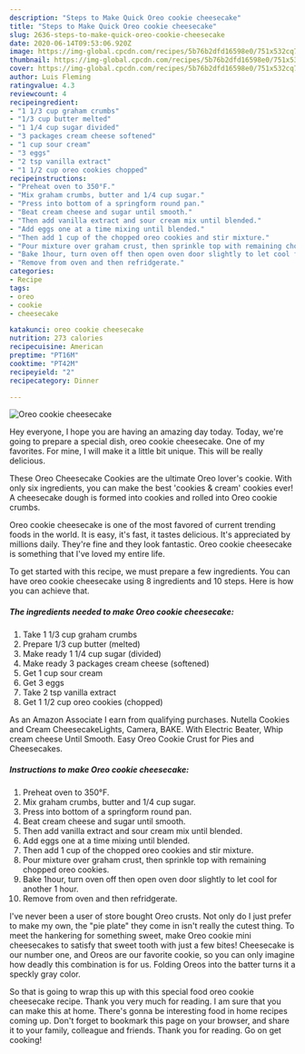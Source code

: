 ```yaml
---
description: "Steps to Make Quick Oreo cookie cheesecake"
title: "Steps to Make Quick Oreo cookie cheesecake"
slug: 2636-steps-to-make-quick-oreo-cookie-cheesecake
date: 2020-06-14T09:53:06.920Z
image: https://img-global.cpcdn.com/recipes/5b76b2dfd16598e0/751x532cq70/oreo-cookie-cheesecake-recipe-main-photo.jpg
thumbnail: https://img-global.cpcdn.com/recipes/5b76b2dfd16598e0/751x532cq70/oreo-cookie-cheesecake-recipe-main-photo.jpg
cover: https://img-global.cpcdn.com/recipes/5b76b2dfd16598e0/751x532cq70/oreo-cookie-cheesecake-recipe-main-photo.jpg
author: Luis Fleming
ratingvalue: 4.3
reviewcount: 4
recipeingredient:
- "1 1/3 cup graham crumbs"
- "1/3 cup butter melted"
- "1 1/4 cup sugar divided"
- "3 packages cream cheese softened"
- "1 cup sour cream"
- "3 eggs"
- "2 tsp vanilla extract"
- "1 1/2 cup oreo cookies chopped"
recipeinstructions:
- "Preheat oven to 350°F."
- "Mix graham crumbs, butter and 1/4 cup sugar."
- "Press into bottom of a springform round pan."
- "Beat cream cheese and sugar until smooth."
- "Then add vanilla extract and sour cream mix until blended."
- "Add eggs one at a time mixing until blended."
- "Then add 1 cup of the chopped oreo cookies and stir mixture."
- "Pour mixture over graham crust, then sprinkle top with remaining chopped oreo cookies."
- "Bake 1hour, turn oven off then open oven door slightly to let cool for another 1 hour."
- "Remove from oven and then refridgerate."
categories:
- Recipe
tags:
- oreo
- cookie
- cheesecake

katakunci: oreo cookie cheesecake 
nutrition: 273 calories
recipecuisine: American
preptime: "PT16M"
cooktime: "PT42M"
recipeyield: "2"
recipecategory: Dinner

---
```



![Oreo cookie cheesecake](https://img-global.cpcdn.com/recipes/5b76b2dfd16598e0/751x532cq70/oreo-cookie-cheesecake-recipe-main-photo.jpg)

Hey everyone, I hope you are having an amazing day today. Today, we're going to prepare a special dish, oreo cookie cheesecake. One of my favorites. For mine, I will make it a little bit unique. This will be really delicious.

These Oreo Cheesecake Cookies are the ultimate Oreo lover&#39;s cookie. With only six ingredients, you can make the best &#39;cookies &amp; cream&#39; cookies ever! A cheesecake dough is formed into cookies and rolled into Oreo cookie crumbs.

Oreo cookie cheesecake is one of the most favored of current trending foods in the world. It is easy, it's fast, it tastes delicious. It's appreciated by millions daily. They're fine and they look fantastic. Oreo cookie cheesecake is something that I've loved my entire life.


To get started with this recipe, we must prepare a few ingredients. You can have oreo cookie cheesecake using 8 ingredients and 10 steps. Here is how you can achieve that.

<!--inarticleads1-->

##### The ingredients needed to make Oreo cookie cheesecake:

1. Take 1 1/3 cup graham crumbs
1. Prepare 1/3 cup butter (melted)
1. Make ready 1 1/4 cup sugar (divided)
1. Make ready 3 packages cream cheese (softened)
1. Get 1 cup sour cream
1. Get 3 eggs
1. Take 2 tsp vanilla extract
1. Get 1 1/2 cup oreo cookies (chopped)


As an Amazon Associate I earn from qualifying purchases. Nutella Cookies and Cream CheesecakeLights, Camera, BAKE. With Electric Beater, Whip cream cheese Until Smooth. Easy Oreo Cookie Crust for Pies and Cheesecakes. 

<!--inarticleads2-->

##### Instructions to make Oreo cookie cheesecake:

1. Preheat oven to 350°F.
1. Mix graham crumbs, butter and 1/4 cup sugar.
1. Press into bottom of a springform round pan.
1. Beat cream cheese and sugar until smooth.
1. Then add vanilla extract and sour cream mix until blended.
1. Add eggs one at a time mixing until blended.
1. Then add 1 cup of the chopped oreo cookies and stir mixture.
1. Pour mixture over graham crust, then sprinkle top with remaining chopped oreo cookies.
1. Bake 1hour, turn oven off then open oven door slightly to let cool for another 1 hour.
1. Remove from oven and then refridgerate.


I&#39;ve never been a user of store bought Oreo crusts. Not only do I just prefer to make my own, the &#34;pie plate&#34; they come in isn&#39;t really the cutest thing. To meet the hankering for something sweet, make Oreo cookie mini cheesecakes to satisfy that sweet tooth with just a few bites! Cheesecake is our number one, and Oreos are our favorite cookie, so you can only imagine how deadly this combination is for us. Folding Oreos into the batter turns it a speckly gray color. 

So that is going to wrap this up with this special food oreo cookie cheesecake recipe. Thank you very much for reading. I am sure that you can make this at home. There's gonna be interesting food in home recipes coming up. Don't forget to bookmark this page on your browser, and share it to your family, colleague and friends. Thank you for reading. Go on get cooking!
